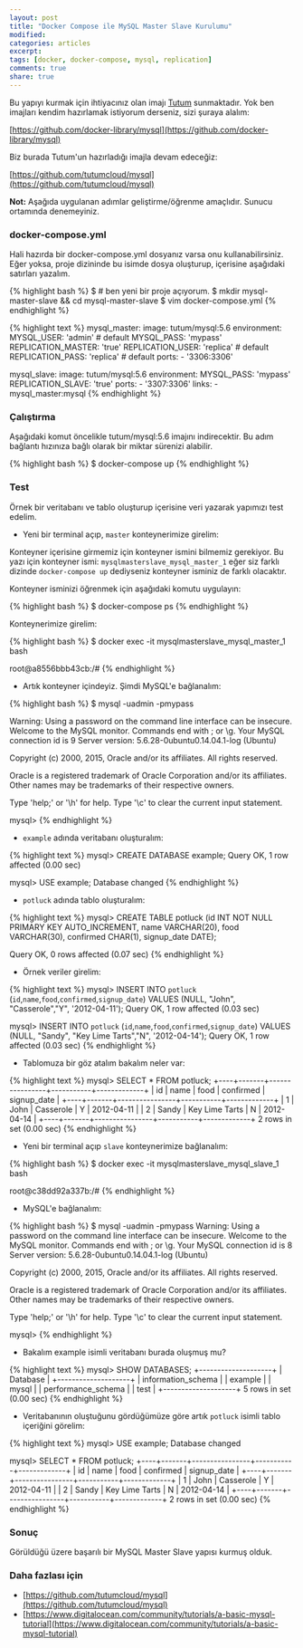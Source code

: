 ```yaml
---
layout: post
title: "Docker Compose ile MySQL Master Slave Kurulumu"
modified:
categories: articles
excerpt:
tags: [docker, docker-compose, mysql, replication]
comments: true
share: true
---
```


Bu yapıyı kurmak için ihtiyacınız olan imajı [Tutum](https://www.tutum.co/) sunmaktadır.
Yok ben imajları kendim hazırlamak istiyorum derseniz, sizi şuraya alalım:

[https://github.com/docker-library/mysql](https://github.com/docker-library/mysql)

Biz burada Tutum'un hazırladığı imajla devam edeceğiz:

[https://github.com/tutumcloud/mysql](https://github.com/tutumcloud/mysql)

**Not:** Aşağıda uygulanan adımlar geliştirme/öğrenme amaçlıdır. Sunucu ortamında denemeyiniz.

### docker-compose.yml

Hali hazırda bir docker-compose.yml dosyanız varsa onu kullanabilirsiniz.
Eğer yoksa, proje dizininde bu isimde dosya oluşturup, içerisine aşağıdaki satırları yazalım.

{% highlight bash %}
$ # ben yeni bir proje açıyorum.
$ mkdir mysql-master-slave && cd mysql-master-slave
$ vim docker-compose.yml
{% endhighlight %}

{% highlight text %}
mysql_master:
  image: tutum/mysql:5.6
  environment:
    MYSQL_USER: 'admin' # default
    MYSQL_PASS: 'mypass'
    REPLICATION_MASTER: 'true'
    REPLICATION_USER: 'replica' # default
    REPLICATION_PASS: 'replica' # default
  ports:
    - '3306:3306'

mysql_slave:
  image: tutum/mysql:5.6
  environment:
    MYSQL_PASS: 'mypass'
    REPLICATION_SLAVE: 'true'
  ports:
    - '3307:3306'
  links:
    - mysql_master:mysql
{% endhighlight %}


### Çalıştırma

Aşağıdaki komut öncelikle tutum/mysql:5.6 imajını indirecektir. Bu adım bağlantı hızınıza bağlı olarak bir miktar
sürenizi alabilir.

{% highlight bash %}
$ docker-compose up
{% endhighlight %}

### Test

Örnek bir veritabanı ve tablo oluşturup içerisine veri yazarak yapımızı test edelim.

- Yeni bir terminal açıp, `master` konteynerimize girelim:

Konteyner içerisine girmemiz için konteyner ismini bilmemiz gerekiyor.
Bu yazı için konteyner ismi: `mysqlmasterslave_mysql_master_1` eğer siz farklı dizinde
`docker-compose up` dediyseniz konteyner isminiz de farklı olacaktır.

Konteyner isminizi öğrenmek için aşağıdaki komutu uygulayın:

{% highlight bash %}
$ docker-compose ps
{% endhighlight %}

Konteynerimize girelim:

{% highlight bash %}
$ docker exec -it mysqlmasterslave_mysql_master_1 bash

root@a8556bbb43cb:/#
{% endhighlight %}

- Artık konteyner içindeyiz. Şimdi MySQL'e bağlanalım:

{% highlight bash %}
$ mysql -uadmin -pmypass

Warning: Using a password on the command line interface can be insecure.
Welcome to the MySQL monitor.  Commands end with ; or \g.
Your MySQL connection id is 9
Server version: 5.6.28-0ubuntu0.14.04.1-log (Ubuntu)

Copyright (c) 2000, 2015, Oracle and/or its affiliates. All rights reserved.

Oracle is a registered trademark of Oracle Corporation and/or its
affiliates. Other names may be trademarks of their respective
owners.

Type 'help;' or '\h' for help. Type '\c' to clear the current input statement.

mysql>
{% endhighlight %}

- `example` adında veritabanı oluşturalım:

{% highlight text %}
mysql> CREATE DATABASE example;
Query OK, 1 row affected (0.00 sec)

mysql> USE example;
Database changed
{% endhighlight %}

- `potluck` adında tablo oluşturalım:

{% highlight text %}
mysql> CREATE TABLE potluck (id INT NOT NULL PRIMARY KEY AUTO_INCREMENT,
name VARCHAR(20),
food VARCHAR(30),
confirmed CHAR(1),
signup_date DATE);

Query OK, 0 rows affected (0.07 sec)
{% endhighlight %}

- Örnek veriler girelim:

{% highlight text %}
mysql> INSERT INTO `potluck` (`id`,`name`,`food`,`confirmed`,`signup_date`) VALUES (NULL, "John", "Casserole","Y", '2012-04-11');
Query OK, 1 row affected (0.03 sec)

mysql> INSERT INTO `potluck` (`id`,`name`,`food`,`confirmed`,`signup_date`) VALUES (NULL, "Sandy", "Key Lime Tarts","N", '2012-04-14');
Query OK, 1 row affected (0.03 sec)
{% endhighlight %}

- Tablomuza bir göz atalım bakalım neler var:

{% highlight text %}
mysql> SELECT * FROM potluck;
+----+-------+----------------+-----------+-------------+
| id | name  | food           | confirmed | signup_date |
+----+-------+----------------+-----------+-------------+
|  1 | John  | Casserole      | Y         | 2012-04-11  |
|  2 | Sandy | Key Lime Tarts | N         | 2012-04-14  |
+----+-------+----------------+-----------+-------------+
2 rows in set (0.00 sec)
{% endhighlight %}

- Yeni bir terminal açıp `slave` konteynerimize bağlanalım:

{% highlight bash %}
$ docker exec -it mysqlmasterslave_mysql_slave_1 bash

root@c38dd92a337b:/#
{% endhighlight %}

- MySQL'e bağlanalım:

{% highlight bash %}
$ mysql -uadmin -pmypass
Warning: Using a password on the command line interface can be insecure.
Welcome to the MySQL monitor.  Commands end with ; or \g.
Your MySQL connection id is 8
Server version: 5.6.28-0ubuntu0.14.04.1-log (Ubuntu)

Copyright (c) 2000, 2015, Oracle and/or its affiliates. All rights reserved.

Oracle is a registered trademark of Oracle Corporation and/or its
affiliates. Other names may be trademarks of their respective
owners.

Type 'help;' or '\h' for help. Type '\c' to clear the current input statement.

mysql>
{% endhighlight %}

- Bakalım example isimli veritabanı burada oluşmuş mu?

{% highlight text %}
mysql> SHOW DATABASES;
+--------------------+
| Database           |
+--------------------+
| information_schema |
| example            |
| mysql              |
| performance_schema |
| test               |
+--------------------+
5 rows in set (0.00 sec)
{% endhighlight %}

- Veritabanının oluştuğunu gördüğümüze göre artık `potluck` isimli tablo içeriğini görelim:

{% highlight text %}
mysql> USE example;
Database changed

mysql> SELECT * FROM potluck;
+----+-------+----------------+-----------+-------------+
| id | name  | food           | confirmed | signup_date |
+----+-------+----------------+-----------+-------------+
|  1 | John  | Casserole      | Y         | 2012-04-11  |
|  2 | Sandy | Key Lime Tarts | N         | 2012-04-14  |
+----+-------+----------------+-----------+-------------+
2 rows in set (0.00 sec)
{% endhighlight %}

### Sonuç

Görüldüğü üzere başarılı bir MySQL Master Slave yapısı kurmuş olduk.

### Daha fazlası için

- [https://github.com/tutumcloud/mysql](https://github.com/tutumcloud/mysql)
- [https://www.digitalocean.com/community/tutorials/a-basic-mysql-tutorial](https://www.digitalocean.com/community/tutorials/a-basic-mysql-tutorial)
